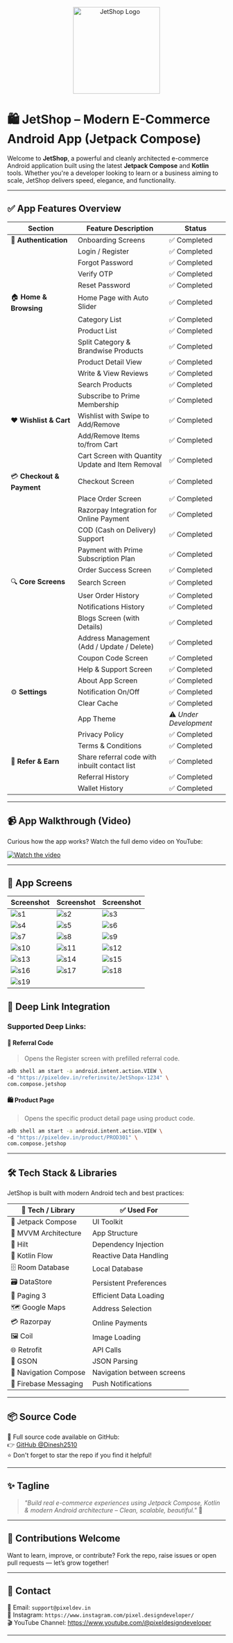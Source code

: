 <p align="center">
  <img src="https://github.com/Dinesh2510/JetShop/blob/main/Screens/logo.png?raw=true" width="200" height="200" alt="JetShop Logo" />
</p>

# 🛍️ JetShop – Modern E-Commerce Android App (Jetpack Compose)

Welcome to **JetShop**, a powerful and cleanly architected e-commerce Android application built using the latest **Jetpack Compose** and **Kotlin** tools. Whether you're a developer looking to learn or a business aiming to scale, JetShop delivers speed, elegance, and functionality.

---
## ✅ App Features Overview

| Section                  | Feature Description                                                | Status                |
|--------------------------|--------------------------------------------------------------------|-----------------------|
| 🔐 **Authentication**    | Onboarding Screens                                                 | ✅ Completed           |
|                          | Login / Register                                                  | ✅ Completed           |
|                          | Forgot Password                                                   | ✅ Completed           |
|                          | Verify OTP                                                        | ✅ Completed           |
|                          | Reset Password                                                    | ✅ Completed           |
| 🏠 **Home & Browsing**    | Home Page with Auto Slider                                        | ✅ Completed           |
|                          | Category List                                                     | ✅ Completed           |
|                          | Product List                                                      | ✅ Completed           |
|                          | Split Category & Brandwise Products                               | ✅ Completed           |
|                          | Product Detail View                                               | ✅ Completed           |
|                          | Write & View Reviews                                              | ✅ Completed           |
|                          | Search Products                                                   | ✅ Completed           |
|                          | Subscribe to Prime Membership                                     | ✅ Completed           |
| ❤️ **Wishlist & Cart**    | Wishlist with Swipe to Add/Remove                                 | ✅ Completed           |
|                          | Add/Remove Items to/from Cart                                     | ✅ Completed           |
|                          | Cart Screen with Quantity Update and Item Removal                 | ✅ Completed           |
| 💳 **Checkout & Payment** | Checkout Screen                                                   | ✅ Completed           |
|                          | Place Order Screen                                                | ✅ Completed           |
|                          | Razorpay Integration for Online Payment                           | ✅ Completed           |
|                          | COD (Cash on Delivery) Support                                    | ✅ Completed           |
|                          | Payment with Prime Subscription Plan                              | ✅ Completed           |
|                          | Order Success Screen                                              | ✅ Completed           |
| 🔍 **Core Screens**       | Search Screen                                                     | ✅ Completed           |
|                          | User Order History                                                | ✅ Completed           |
|                          | Notifications History                                             | ✅ Completed           |
|                          | Blogs Screen (with Details)                                       | ✅ Completed           |
|                          | Address Management (Add / Update / Delete)                        | ✅ Completed           |
|                          | Coupon Code Screen                                                | ✅ Completed           |
|                          | Help & Support Screen                                             | ✅ Completed           |
|                          | About App Screen                                                  | ✅ Completed           |
| ⚙️ **Settings**            | Notification On/Off                                               | ✅ Completed           |
|                          | Clear Cache                                                       | ✅ Completed           |
|                          | App Theme                                                         | ⚠️ *Under Development* |
|                          | Privacy Policy                                                    | ✅ Completed           |
|                          | Terms & Conditions                                                | ✅ Completed           |
| 🤝 **Refer & Earn**       | Share referral code with inbuilt contact list                     | ✅ Completed           |
|                          | Referral History                                                  | ✅ Completed           |
|                          | Wallet History                                                    | ✅ Completed           |

---
## 📹 App Walkthrough (Video)

Curious how the app works? Watch the full demo video on YouTube:

[![Watch the video](https://img.youtube.com/vi/i1AOR73LNXI/hqdefault.jpg)](https://www.youtube.com/watch?v=i1AOR73LNXI)

---
## 📲 App Screens
| Screenshot | Screenshot | Screenshot |
|------------|------------|------------|
| ![s1](Screens/Screenshot_20250427_132722.png) | ![s2](Screens/Screenshot_20250427_132754.png) | ![s3](Screens/Screenshot_20250427_132805.png) |
| ![s4](Screens/Screenshot_20250427_132823.png) | ![s5](Screens/Screenshot_20250427_132953.png) | ![s6](Screens/Screenshot_20250427_133022.png) |
| ![s7](Screens/Screenshot_20250427_133053.png) | ![s8](Screens/Screenshot_20250427_133124.png) | ![s9](Screens/Screenshot_20250427_134327.png) |
| ![s10](Screens/Screenshot_20250427_134346.png) | ![s11](Screens/Screenshot_20250427_134357.png) | ![s12](Screens/Screenshot_20250427_134415.png) |
| ![s13](Screens/Screenshot_20250427_134437.png) | ![s14](Screens/Screenshot_20250427_134543.png) | ![s15](Screens/Screenshot_20250427_134641.png) |
| ![s16](Screens/Screenshot_20250427_134730.png) | ![s17](Screens/Screenshot_20250427_134752.png) | ![s18](Screens/Screenshot_20250427_134809.png) |
| ![s19](Screens/Screenshot_20250427_134832.png) | | |

## 🔗 Deep Link Integration

### Supported Deep Links:

#### 📩 Referral Code
> Opens the Register screen with prefilled referral code.
```bash
adb shell am start -a android.intent.action.VIEW \
-d "https://pixeldev.in/referinvite/JetShopx-1234" \
com.compose.jetshop
```

#### 🛍️ Product Page
> Opens the specific product detail page using product code.
```bash
adb shell am start -a android.intent.action.VIEW \
-d "https://pixeldev.in/product/PROD301" \
com.compose.jetshop
```

---
## 🛠 Tech Stack & Libraries

JetShop is built with modern Android tech and best practices:

| 💼 Tech / Library       | ✅ Used For                           |
|------------------------|----------------------------------------|
| 🧱 Jetpack Compose      | UI Toolkit                            |
| 🧠 MVVM Architecture    | App Structure                         |
| 💉 Hilt                 | Dependency Injection                  |
| 🔄 Kotlin Flow          | Reactive Data Handling                |
| 🗄 Room Database        | Local Database                        |
| 🗃 DataStore            | Persistent Preferences                |
| 📄 Paging 3             | Efficient Data Loading                |
| 🗺 Google Maps          | Address Selection                     |
| 💳 Razorpay             | Online Payments                       |
| 🖼 Coil                 | Image Loading                         |
| 🌐 Retrofit             | API Calls                             |
| 🔣 GSON                 | JSON Parsing                          |
| 🧭 Navigation Compose   | Navigation between screens            |
| 🔔 Firebase Messaging   | Push Notifications                    |

---

## 📦 Source Code

📁 Full source code available on GitHub:  
👉 [GitHub @Dinesh2510](https://github.com/Dinesh2510)  
⭐ Don't forget to star the repo if you find it helpful!

---

## ✨ Tagline

> _"Build real e-commerce experiences using Jetpack Compose, Kotlin & modern Android architecture – Clean, scalable, beautiful."_ 🚀

---

## 🙌 Contributions Welcome

Want to learn, improve, or contribute? Fork the repo, raise issues or open pull requests — let’s grow together!

---

## 🔗 Contact

📧 Email: `support@pixeldev.in`  
📱 Instagram: `https://www.instagram.com/pixel.designdeveloper/`  
🎬 YouTube Channel: https://www.youtube.com/@pixeldesigndeveloper

---

